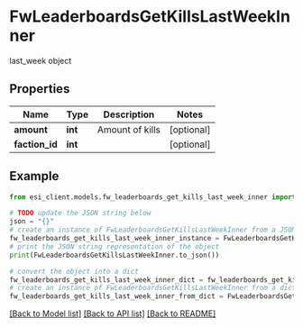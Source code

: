# FwLeaderboardsGetKillsLastWeekInner

last_week object

## Properties

Name | Type | Description | Notes
------------ | ------------- | ------------- | -------------
**amount** | **int** | Amount of kills | [optional] 
**faction_id** | **int** |  | [optional] 

## Example

```python
from esi_client.models.fw_leaderboards_get_kills_last_week_inner import FwLeaderboardsGetKillsLastWeekInner

# TODO update the JSON string below
json = "{}"
# create an instance of FwLeaderboardsGetKillsLastWeekInner from a JSON string
fw_leaderboards_get_kills_last_week_inner_instance = FwLeaderboardsGetKillsLastWeekInner.from_json(json)
# print the JSON string representation of the object
print(FwLeaderboardsGetKillsLastWeekInner.to_json())

# convert the object into a dict
fw_leaderboards_get_kills_last_week_inner_dict = fw_leaderboards_get_kills_last_week_inner_instance.to_dict()
# create an instance of FwLeaderboardsGetKillsLastWeekInner from a dict
fw_leaderboards_get_kills_last_week_inner_from_dict = FwLeaderboardsGetKillsLastWeekInner.from_dict(fw_leaderboards_get_kills_last_week_inner_dict)
```
[[Back to Model list]](../README.md#documentation-for-models) [[Back to API list]](../README.md#documentation-for-api-endpoints) [[Back to README]](../README.md)


